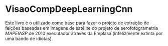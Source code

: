 # VisaoCompDeepLearningCnn

Este livro é o utilizado como base para fazer o projeto
de extração de feições baseadas em imagens de satélite
do projeto de aerofotogrametria *MAPEIASP* de 2010 executador através da
Emplasa (infelizmente extinta por uma bando de idiotas).

